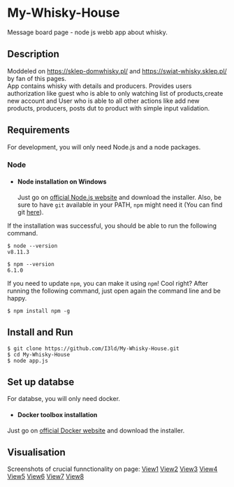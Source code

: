 # My-Whisky-House
Message board page - node js webb app about whisky. 

## Description
Moddeled on https://sklep-domwhisky.pl/ and https://swiat-whisky.sklep.pl/ by fan of this pages.  
App contains whisky with details and producers. Provides users authorization like guest who is able to only watching list of products,create new account and User who is able to all other actions like add new products, producers, posts dut to product with simple input validation.

## Requirements

For development, you will only need Node.js and a node packages.

### Node
- #### Node installation on Windows

  Just go on [official Node.js website](https://nodejs.org/) and download the installer.
Also, be sure to have `git` available in your PATH, `npm` might need it (You can find git [here](https://git-scm.com/)).

If the installation was successful, you should be able to run the following command.

    $ node --version
    v8.11.3

    $ npm --version
    6.1.0

If you need to update `npm`, you can make it using `npm`! Cool right? After running the following command, just open again the command line and be happy.

    $ npm install npm -g

###

## Install and Run

    $ git clone https://github.com/I3ld/My-Whisky-House.git
    $ cd My-Whisky-House
    $ node app.js
    
## Set up databse
For databse, you will only need docker.

- #### Docker toolbox installation
 Just go on [official Docker website](https://docs.docker.com/toolbox/) and download the installer.
 
## Visualisation
Screenshots of crucial funnctionality on page: 
[View1](https://ibb.co/TLG00P1)
[View2](https://ibb.co/6PpLCgv)
[View3](https://ibb.co/hHDNXrV)
[View4](https://ibb.co/F86VJRW)
[View5](https://ibb.co/SwbwwPm)
[View6](https://ibb.co/GWY5vH5)
[View7](https://ibb.co/Bj9rv30)
[View8](https://ibb.co/kDyp3QZ)
